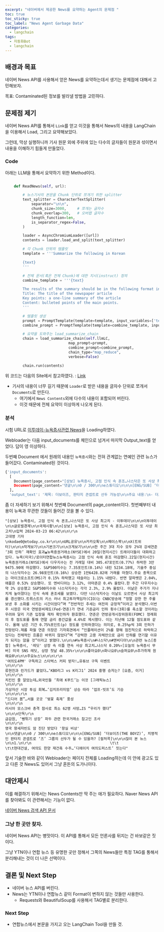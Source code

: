 ```yaml
---
excerpt: "네이버에서 제공한 News를 요약하는 Agent의 문제점 "
toc: true
toc_sticky: true
toc_label: "News Agent Garbage Data"
categories:
  - langchain
tags:
  - 자동화Bot
  - langchain
---
```


## 배경과 목표

네이버 News API를 사용해서 얻은 News를 요약하는데서 생기는 문제점에 대해서 고민해보자.

목표: Contaminated된 정보를 발라낼 방법을 고민하다.

## 문제점 제기

네이버 News API를 통해서 `Link`를 얻고 이것을 통해서 News의 내용을 LangChain을 이용해서 Load, 그리고 요약해보았다.

그런데, 막상 실행하니까 기사 원문 외에 주위에 있는 다수의 글자들이 원문과 섞이면서 내용을 이해하기 힘들게 만들었다. 

### Code

아래는 LLM을 통해서 요약하기 위한 Method이다.

```python

    def ReadNews(self, url):

        # 뉴스기사의 본문을 Chunk 단위로 쪼개기 위한 splitter
        text_splitter = CharacterTextSplitter(        
            separator="\n\n",
            chunk_size=3000,     # 쪼개는 글자수
            chunk_overlap=300,   # 오버랩 글자수
            length_function=len,
            is_separator_regex=False,
        )

        loader = AsyncChromiumLoader([url])
        contents = loader.load_and_split(text_splitter)

        # 각 Chunk 단위의 템플릿
        template = '''Summarize the following in Korean

        {text}
        '''

        # 전체 문서(혹은 전체 Chunk)에 대한 지시(instruct) 정의
        combine_template = '''{text}

        The results of the summary should be in the following format in korean
        Title: The title of the newspaper article
        Key points: a one-line summary of the article
        Content: bulleted points of the main points.
        '''

        # 템플릿 생성
        prompt = PromptTemplate(template=template, input_variables=['text'])
        combine_prompt = PromptTemplate(template=combine_template, input_variables=['text'])

        # 요약을 도와주는 load_summarize_chain
        chain = load_summarize_chain(self.llmLC, 
                             map_prompt=prompt, 
                             combine_prompt=combine_prompt, 
                             chain_type="map_reduce", 
                             verbose=False)

        chain.run(contents)
```

 위 코드는 다음의 Site에서 참고하였다. : [Link](https://teddylee777.github.io/langchain/langchain-tutorial-05/)

- 기사의 내용이 너무 길기 때문에 `Loader`로 받은 내용을 글자수 단위로 쪼개서 `Documents`로 만든다.
  - 여기에서 `News Contents`외에 다수의 내용이 포함되어 버린다.
  - 이것 때문에 전체 요약이 이상하게 나오게 된다.
  
### 분석

시험 URL로 [이투데이-뉴욕증사관련 News](https://www.etoday.co.kr/news/view/2343297)을 Loading하였다.

Webloader는 다음 input_documents를 체인으로 넘겨서 마지막 Output_text를 얻었다. 답이 영 이상하다.

두번째 Document 에서 원래의 내용인 `뉴욕증시`와는 전혀 관계없는 연예인 관련 뉴스가 들어갔다. Contaminated된 것이다.

```python
{'input_documents': 
  [
    Document(page_content="[상보] 뉴욕증시, 고점 인식 속 혼조…나스닥은 또 사상 최고치 - 이투데이\n\n\n이투데이\n\n글로벌경제\...들이 대화하고 있다. 뉴욕(미국)...', 'language': 'ko'}), 
    Document(page_content='댓글\n\n0 / 300\n\ne스튜디오\n\n\n[ENG/SUB] ‘더보이즈(THE BOYZ)’, 치명적인 판...들이 대화하고 있다. 뉴욕(미국)...', 'language': 'ko'})
  ],
  'output_text': '제목: 더보이즈, 판타지 콘셉트로 선두 가능성\n\n주요 내용:\n- 더보이즈의 판타지 콘셉트에 대한 기사\n- 그룹이 선두가 될 수 있는 가능성에 대한 논의\n- 다양한 주제의 기사들이 포함된 e스튜디오에서 발행된 기사들'}
```

좀 더 자세하기 보기 위해서 첫번째 Document의 page_content이다. 첫번째부터 내용이 뉴욕과 무관한 것들이 들어간 것을 볼 수 있다. 

```
"[상보] 뉴욕증시, 고점 인식 속 혼조…나스닥은 또 사상 최고치 - 이투데이\n\n\n이투데이\n\n글로벌경제\n\n국제시황\n\n[상보] 뉴욕증시, 고점 인식 속 혼조…나스닥은 또 사상 최고치\n입력 2024-03-23 06:42\n\n\r\n                                             고대영 기자                                            \nkodae0@etoday.co.kr\n\n\nURL공유\n\n카카오톡\n\n페이스북\n\nX(트위터)\n\n\n작게보기\n\n기본크기\n\n크게보기\n\n\n한 주간 3대 지수 모두 2%대 강세연준 ‘3회 인하’ 재확인 효과▲뉴욕증권거래소(NYSE)에서 20일(현지시간) 트레이더들이 대화하고 있다. 뉴욕(미국)/로이터연합뉴스뉴욕증시는 고점 인식 속에 혼조 마감했다.22일(현지시간) 뉴욕증권거래소(NYSE)에서 다우지수는 전 거래일 대비 305.47포인트(0.77%) 하락한 3만9475.90에 마감했다. S&P500지수는 7.35포인트(0.14%) 내린 5234.18에, 기술주 중심의 나스닥지수는 26.98포인트(0.16%) 상승한 1만6428.82에 거래를 마쳤다.주요 종목으로는 마이크로소프트(MS)가 0.15% 하락했고 테슬라는 1.15% 내렸다. 반면 알파벳은 2.04%, 애플은 0.53% 상승했다. 또 엔비디아는 3.12%, 아마존은 0.4% 올랐다.한 주간 다우지수는 약 2% 상승했고 S&P500지수와 나스닥지수는 각각 2.3%, 2.9% 올랐다. 이날은 주가가 지나치게 높아졌다는 인식 속에 혼조세를 보였다. 다만 나스닥지수는 이날도 오르면서 사상 최고치를 경신했다.트뤼스트의 키스 러너 최고투자책임자(CIO)는 CNBC방송에 “정말 강한 한 주를 보낸 후 소화를 시키는 시간이었다”며 “전반적인 추세는 여전히 긍정적”이라고 분석했다.이번 주 시장은 미국 연방준비제도(Fed·연준)가 연내 기준금리 인하 횟수(3회)를 축소할 것이라는 우려와 달리 기존 입장을 재차 확인하자 환호했다. 연준은 연방공개시장위원회(FOMC) 정례회의 후 점도표를 통해 연말 금리 중간값을 4.6%로 제시했다. 이는 지난해 12월 점도표와 같다. 올해 남은 기간 0.75%포인트(p) 정도를 인하하겠다는 의미로, 0.25%p씩 3회 인하가 전망된다.제롬 파월 연준 의장은 기자회견에서 “인플레이션이 2%를 향해 점진적으로 하락하고 있다는 전체적인 흐름은 바뀌지 않았다”며 “강력한 고용 자체만으로 금리 인하를 연기할 이유가 되지는 않을 것”이라고 밝혔다.\n\n\n#뉴욕증시\n#나스닥\n#엔비디아\n\n관련 뉴스[종합] 뉴욕증시, '레딧' 상장 속 이틀 연속 사상 최고치…나스닥 0.20%↑[오늘의 뉴욕증시 무버] 미국 SNS 레딧, 상장 첫날 48.35%↑\n\n\n좋아요0\n화나요0\n슬퍼요0\n추가취재 원해요0\n\n\n주요뉴스\n\n\n\r\n                                                                                '여의도4PM' 구독하고 스타벅스 커피 받자!…유튜브 구독 이벤트                                        \n\n\r\n                                                                                류현진과 린가드가 붙었다…‘KBO리그 vs K리그1’ 2024 흥행 승자는? [요즘, 이거]                                        \n\n\r\n                                                                                치킨인 줄 알았는데…외국인들 ‘최애 K푸드’는 이것 [그래픽뉴스]                                        \n\n\r\n                                                                                가상자산 시장 투심 회복…‘김치프리미엄’ 상승 따라 ‘업프·빗프’도 기승                                        \n\n\n\r\n                                                                                “드디어 봄”…서울 곳곳 ‘벚꽃 축제’ 풍성                                        \n\n\r\n                                                                                러시아 모스크바 총격 참사로 최소 62명 사망…IS “우리가 했다”                                        \n\n\n단독\r\n                                                                                금감원, ‘뻥튀기 상장’ 파두 관련 한국거래소 참고인 조사                                        \n\n\r\n                                                                                영국 왕세자빈도 암 진단 받았다 '왕실 비상'                                        \n\n댓글\n\n0 / 300\n\ne스튜디오\n\n\n[ENG/SUB] ‘더보이즈(THE BOYZ)’, 치명적인 판타지 콘셉트로 ‘즈’ 그룹의 선두가 될 수 있을까? [컬처콕]\n\n\n많이 본 뉴스\n\n1.\n\r\n                                    \t\t                                    \t\t현대건설, 여의도 한양 재건축 수주…‘디에이치 여의도퍼스트’ 짓는다"
```

앞서 기술한 바와 같이 Webloader는 페이지 전체를 Loading하는데 이 안에 광고도 있고 다른 것 News도 있어서 그냥 혼돈의 도가니이다.

## 대안제시

이를 해결하기 위해서는 News Contents만 딱 주는 애가 필요하다. Naver News API를 찾아봐도 이 관련해서는 기능이 없다.

[네이버 News 검색 API 문서](https://developers.naver.com/docs/serviceapi/search/news/news.md)

### 그냥 한 곳만 찾자.

네이버 News API는 병맛이다. 이 API를 통해서 모든 언론사를 뒤지는 건 바보같은 짓이다.

그냥 YTN이나 연합 뉴스 등 유명한 곳만 정해서 그쪽의 News들만 특정 TAG를 통해서 분리해내는 것이 더 나은 선택이다.

## 결론 및 Next Step

- 네이버 뉴스 API를 버린다.
- News는 YTN이나 연합뉴스 같이 Format이 변하지 않는 것들만 사용한다.
  - Requests와 BeautifulSoup를 사용해서 TAG별로 분리한다.

### Next Step

- 연합뉴스에서 본문을 가지고 오는 LangChain Tool을 만들 것.

